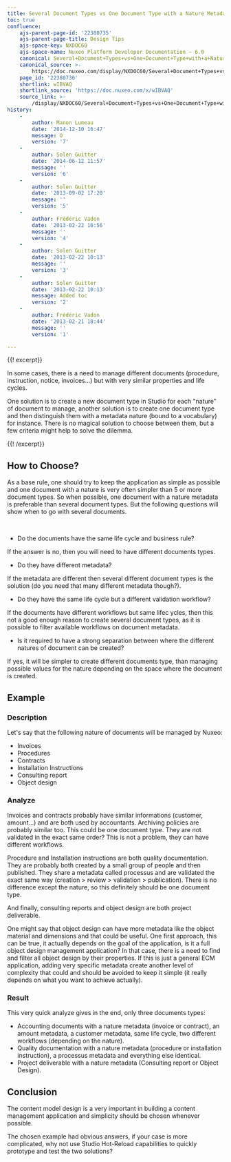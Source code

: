 ```yaml
---
title: Several Document Types vs One Document Type with a Nature Metadata
toc: true
confluence:
    ajs-parent-page-id: '22380735'
    ajs-parent-page-title: Design Tips
    ajs-space-key: NXDOC60
    ajs-space-name: Nuxeo Platform Developer Documentation — 6.0
    canonical: Several+Document+Types+vs+One+Document+Type+with+a+Nature+Metadata
    canonical_source: >-
        https://doc.nuxeo.com/display/NXDOC60/Several+Document+Types+vs+One+Document+Type+with+a+Nature+Metadata
    page_id: '22380736'
    shortlink: wIBVAQ
    shortlink_source: 'https://doc.nuxeo.com/x/wIBVAQ'
    source_link: >-
        /display/NXDOC60/Several+Document+Types+vs+One+Document+Type+with+a+Nature+Metadata
history:
    - 
        author: Manon Lumeau
        date: '2014-12-10 16:47'
        message: O
        version: '7'
    - 
        author: Solen Guitter
        date: '2014-06-12 11:57'
        message: ''
        version: '6'
    - 
        author: Solen Guitter
        date: '2013-09-02 17:20'
        message: ''
        version: '5'
    - 
        author: Frédéric Vadon
        date: '2013-02-22 16:56'
        message: ''
        version: '4'
    - 
        author: Solen Guitter
        date: '2013-02-22 10:13'
        message: ''
        version: '3'
    - 
        author: Solen Guitter
        date: '2013-02-22 10:13'
        message: Added toc
        version: '2'
    - 
        author: Frédéric Vadon
        date: '2013-02-21 18:44'
        message: ''
        version: '1'

---
```

{{! excerpt}}

In some cases, there is a need to manage different documents (procedure, instruction, notice, invoices...) but with very similar properties and life cycles.

One solution is to create a new document type in Studio for each "nature" of document to manage, another solution is to create one document type and then distinguish them with a metadata nature (bound to a vocabulary) for instance. There is no magical solution to choose between them, but a few criteria might help to solve the dilemma.

{{! /excerpt}}

## How to Choose?

As a base rule, one should try to keep the application as simple as possible and one document with a nature is very often simpler than 5 or more document types. So when possible, one document with a nature metadata is preferable than several document types. But the following questions will show when to go with several documents.

&nbsp;

*   Do the documents have the same life cycle and business rule?

If the answer is no, then you will need to have different documents types.

*   Do they have different metadata?

If the metadata are different then several different document types is the solution (do you need that many different metadata though?).

*   Do they have the same life cycle but a different validation workflow?

If the documents have different workflows but same lifec ycles, then this not a good enough reason to create several document types, as it is possible to filter available workflows on document metadata.&nbsp;

*   Is it required to have a strong separation between where the different natures of document can be created?

If yes, it will be simpler to create different documents type, than managing possible values for the nature depending on the space where the document is created.

## Example

### Description

Let's say that the following nature of documents will be managed by Nuxeo:

*   Invoices
*   Procedures
*   Contracts
*   Installation Instructions
*   Consulting report
*   Object design

### Analyze

Invoices and contracts probably have similar informations (customer, amount...) and are both used by accountants. Archiving policies are probably similar too. This could be one document type. They are not validated in the exact same order? This is not a problem, they can have different workflows.

Procedure and Installation instructions are both quality documentation. They are probably both created by a small group of people and then published. They share a metadata called processus and are validated the exact same way (creation > review > validation > publication). There is no difference except the nature, so this definitely should be one document type.

And finally, consulting reports and object design are both project deliverable.

One might say that object design can have more metadata like the object material and dimensions and that could be useful. One first approach, this can be true, it actually depends on the goal of the application, is it a full object design management application? In that case, there is a need to find and filter all object design by their properties. If this is just a general ECM application, adding very specific metadata create another level of complexity that could and should be avoided to keep it simple (it really depends on what you want to achieve actually).

### Result

This very quick analyze gives in the end, only three documents types:

*   Accounting documents with a nature metadata (invoice or contract), an amount metadata, a customer metadata, same life cycle, two different workflows (depending on the nature).
*   Quality documentation with a nature metadata (procedure or installation instruction), a processus metadata and everything else identical.
*   Project deliverable with a nature metadata (Consulting report or Object Design).

## Conclusion

The content model design is a very important in building a content management application and simplicity should be chosen whenever possible.

The chosen example had obvious answers, if your case is more complicated, why not use Studio Hot-Reload capabilities to quickly prototype and test the two solutions?